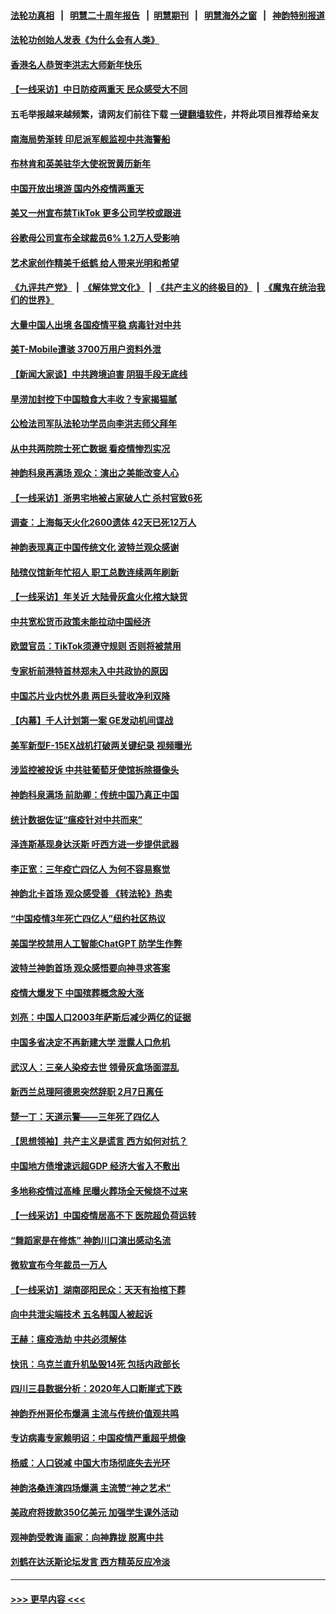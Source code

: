#### [法轮功真相](https://github.com/gfw-breaker/truth/blob/master/README.md?t=0) &nbsp;&nbsp;|&nbsp;&nbsp; [明慧二十周年报告](https://github.com/gfw-breaker/mh-reports/blob/master/README.md?t=0) &nbsp;&nbsp;|&nbsp;&nbsp;[明慧期刊](https://github.com/gfw-breaker/mh-qikan) &nbsp;&nbsp;|&nbsp;&nbsp; [明慧海外之窗](https://github.com/gfw-breaker/mh-news/blob/master/README.md?t=0) &nbsp;&nbsp;|&nbsp;&nbsp; [神韵特别报道](https://github.com/gfw-breaker/mh-news/blob/master/shenyun.md?t=0)
#### [法轮功创始人发表《为什么会有人类》](../pages/nf4514/n13912117.md?t=01211843) 
#### [香港名人恭贺李洪志大师新年快乐](../pages/nf4514/n13912149.md?t=01211843) 
#### [【一线采访】中日防疫两重天 民众感受大不同](../pages/nf4514/n13911780.md?t=01211843) 
#### 五毛举报越来越频繁，请网友们前往下载 [一键翻墙软件](https://github.com/gfw-breaker/ssr-accounts)，并将此项目推荐给亲友
#### [南海局势渐转 印尼派军舰监视中共海警船](../pages/nf4514/n13912038.md?t=01211843) 
#### [布林肯和英美驻华大使祝贺黄历新年](../pages/nf4514/n13912047.md?t=01211843) 
#### [中国开放出境游 国内外疫情两重天](../pages/nf4514/n13911363.md?t=01211843) 
#### [美又一州宣布禁TikTok 更多公司学校或跟进](../pages/nf4514/n13911993.md?t=01211843) 
#### [谷歌母公司宣布全球裁员6% 1.2万人受影响](../pages/nf4514/n13911901.md?t=01211843) 
#### [艺术家创作精美千纸鹤 给人带来光明和希望](../pages/nf4514/n13911552.md?t=01211843) 
#### [《九评共产党》](https://github.com/begood0513/9ping.md/blob/master/README.md) &nbsp;|&nbsp; [《解体党文化》](../../../../jtdwh.md/blob/master/README.md)  &nbsp;|&nbsp; [《共产主义的终极目的》](../../../../gczydzjmd.md/blob/master/README.md) &nbsp;|&nbsp; [《魔鬼在统治我们的世界》](../../../../mgztzwmdsj.md/blob/master/README.md) 
#### [大量中国人出境 各国疫情平稳 病毒针对中共](../pages/nf4514/n13911820.md?t=01211843) 
#### [美T-Mobile遭骇 3700万用户资料外泄](../pages/nf4514/n13911980.md?t=01211843) 
#### [【新闻大家谈】中共跨境迫害 阴狠手段无底线](../pages/nf4514/n13911932.md?t=01211843) 
#### [旱涝加封控下中国粮食大丰收？专家揭猫腻](../pages/nf4514/n13911918.md?t=01211843) 
#### [公检法司军队法轮功学员向李洪志师父拜年](../pages/nf4514/n13911778.md?t=01211843) 
#### [从中共两院院士死亡数据 看疫情惨烈实况](../pages/nf4514/n13910619.md?t=01211843) 
#### [神韵科泉再满场 观众：演出之美能改变人心](../pages/nf4514/n13911904.md?t=01211843) 
#### [【一线采访】浙男宅地被占家破人亡 杀村官致6死](../pages/nf4514/n13911782.md?t=01211843) 
#### [调查：上海每天火化2600遗体 42天已死12万人](../pages/nf4514/n13911520.md?t=01211843) 
#### [神韵表现真正中国传统文化 波特兰观众感谢](../pages/nf4514/n13911781.md?t=01211843) 
#### [陆殡仪馆新年忙招人 职工总数连续两年刷新](../pages/nf4514/n13911599.md?t=01211843) 
#### [【一线采访】年关近 大陆骨灰盒火化棺大缺货](../pages/nf4514/n13911389.md?t=01211843) 
#### [中共宽松货币政策未能拉动中国经济](../pages/nf4514/n13911357.md?t=01211843) 
#### [欧盟官员：TikTok须遵守规则 否则将被禁用](../pages/nf4514/n13911307.md?t=01211843) 
#### [专家析前港特首林郑未入中共政协的原因](../pages/nf4514/n13909867.md?t=01211843) 
#### [中国芯片业内忧外患 两巨头营收净利双降](../pages/nf4514/n13911236.md?t=01211843) 
#### [【内幕】千人计划第一案 GE发动机间谍战](../pages/nf4514/n13910609.md?t=01211843) 
#### [美军新型F-15EX战机打破两关键纪录 视频曝光](../pages/nf4514/n13911211.md?t=01211843) 
#### [涉监控被投诉 中共驻葡萄牙使馆拆除摄像头](../pages/nf4514/n13911198.md?t=01211843) 
#### [神韵科泉满场 前助卿：传统中国乃真正中国](../pages/nf4514/n13911122.md?t=01211843) 
#### [统计数据佐证“瘟疫针对中共而来”](../pages/nf4514/n13911081.md?t=01211843) 
#### [泽连斯基现身达沃斯 吁西方进一步提供武器](../pages/nf4514/n13910968.md?t=01211843) 
#### [李正宽：三年疫亡四亿人 为何不容易察觉](../pages/nf4514/n13910253.md?t=01211843) 
#### [神韵北卡首场 观众感受善 《转法轮》热卖](../pages/nf4514/n13910824.md?t=01211843) 
#### [“中国疫情3年死亡四亿人”纽约社区热议](../pages/nf4514/n13909776.md?t=01211843) 
#### [美国学校禁用人工智能ChatGPT 防学生作弊](../pages/nf4514/n13910486.md?t=01211843) 
#### [波特兰神韵首场 观众感悟要向神寻求答案](../pages/nf4514/n13910969.md?t=01211843) 
#### [疫情大爆发下 中国殡葬概念股大涨](../pages/nf4514/n13910670.md?t=01211843) 
#### [刘亮：中国人口2003年萨斯后减少两亿的证据](../pages/nf4514/n13910621.md?t=01211843) 
#### [中国多省决定不再新建大学 泄露人口危机](../pages/nf4514/n13910617.md?t=01211843) 
#### [武汉人：三亲人染疫去世 领骨灰盒场面混乱](../pages/nf4514/n13910461.md?t=01211843) 
#### [新西兰总理阿德恩突然辞职 2月7日离任](../pages/nf4514/n13910435.md?t=01211843) 
#### [楚一丁：天道示警——三年死了四亿人](../pages/nf4514/n13910412.md?t=01211843) 
#### [【思想领袖】共产主义是谎言 西方如何对抗？](../pages/nf4514/n13879158.md?t=01211843) 
#### [中国地方债增速远超GDP 经济大省入不敷出](../pages/nf4514/n13910332.md?t=01211843) 
#### [多地称疫情过高峰 民曝火葬场全天候烧不过来](../pages/nf4514/n13910059.md?t=01211843) 
#### [【一线采访】中国疫情居高不下 医院超负荷运转](../pages/nf4514/n13910046.md?t=01211843) 
#### [“舞蹈家是在修炼” 神韵川口演出感动名流](../pages/nf4514/n13910234.md?t=01211843) 
#### [微软宣布今年裁员一万人](../pages/nf4514/n13910218.md?t=01211843) 
#### [【一线采访】湖南邵阳民众：天天有抬棺下葬](../pages/nf4514/n13909969.md?t=01211843) 
#### [向中共泄尖端技术 五名韩国人被起诉](../pages/nf4514/n13910113.md?t=01211843) 
#### [王赫：瘟疫浩劫 中共必须解体](../pages/nf4514/n13908833.md?t=01211843) 
#### [快讯：乌克兰直升机坠毁14死 包括内政部长](../pages/nf4514/n13910047.md?t=01211843) 
#### [四川三县数据分析：2020年人口断崖式下跌](../pages/nf4514/n13910018.md?t=01211843) 
#### [神韵乔州哥伦布爆满 主流与传统价值观共鸣](../pages/nf4514/n13909977.md?t=01211843) 
#### [专访病毒专家赖明诏：中国疫情严重超乎想像](../pages/nf4514/n13909836.md?t=01211843) 
#### [杨威：人口锐减 中国大市场彻底失去光环](../pages/nf4514/n13909636.md?t=01211843) 
#### [神韵洛桑连演四场爆满 主流赞“神之艺术”](../pages/nf4514/n13909733.md?t=01211843) 
#### [美政府将拨款350亿美元 加强学生课外活动](../pages/nf4514/n13909642.md?t=01211843) 
#### [观神韵受教诲 画家：向神靠拢 脱离中共](../pages/nf4514/n13909514.md?t=01211843) 
#### [刘鹤在达沃斯论坛发言 西方精英反应冷淡](../pages/nf4514/n13909504.md?t=01211843) 

----
#### [ >>> 更早内容 <<< ](../indexes/nf4514-earlier.md)
